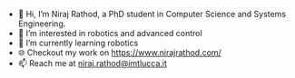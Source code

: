 - 👋 Hi, I’m Niraj Rathod, a PhD student in Computer Science and Systems Engineering.
- 👀 I’m interested in robotics and advanced control
- 🌱 I’m currently learning robotics
- :globe_with_meridians: Checkout my work on https://www.nirajrathod.com/
- 📫 Reach me at niraj.rathod@imtlucca.it

<!---
nirajrathod/nirajrathod is a ✨ special ✨ repository because its `README.md` (this file) appears on your GitHub profile.
You can click the Preview link to take a look at your changes.
--->
